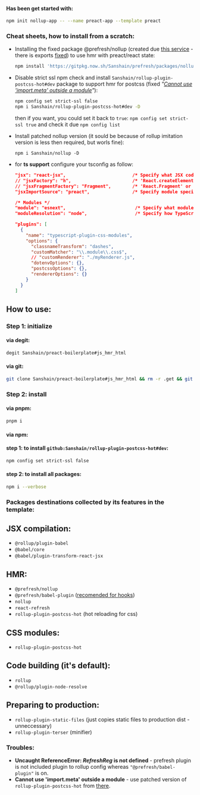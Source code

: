 #### Has been get started with: 

```sh
npm init nollup-app -- --name preact-app --template preact
```

### Cheat sheets, how to install from a scratch:


- Installing the fixed package @prefresh/nollup (created due [this service](https://gitpkg.vercel.app/about) - there is exports [fixed](https://github.com/preactjs/prefresh/pull/547)) to use hmr with preact/react state:

    ```sh
    npm install 'https://gitpkg.now.sh/Sanshain/prefresh/packages/nollup?main' -D
    ```

- Disable strict ssl npm check and install `Sanshain/rollup-plugin-postcss-hot#dev` package to support hmr for postcss (fixed *"[Cannot use 'import.meta' outside a module](https://github.com/rixo/rollup-plugin-postcss-hot/issues/23)"*): 

    ```sh
    npm config set strict-ssl false
    npm i Sanshain/rollup-plugin-postcss-hot#dev -D
    ```

    then if you want, you could set it back to `true`: `npm config set strict-ssl true` and check it due `npm config list`

- Install patched nollup version (it sould be because of rollup imitation version is less then required, but worls fine):
    ```
    npm i Sanshain/nollup -D
    ```

- for **ts support** configure your tsconfig as follow:

    ```json
    "jsx": "react-jsx",                         /* Specify what JSX code is generated. */
    // "jsxFactory": "h",                       /* 'React.createElement' or 'h' */
    // "jsxFragmentFactory": "Fragment",        /* 'React.Fragment' or 'Fragment'. */    
    "jsxImportSource": "preact",                /* Specify module specifier used to import the JSX factory functions when using `jsx:     

    /* Modules */
    "module": "esnext",                          /* Specify what module code is generated. */
    "moduleResolution": "node",                  /* Specify how TypeScript looks up a file from a given module specifier. */   

    "plugins": [
      {
        "name": "typescript-plugin-css-modules",
        "options": {
          "classnameTransform": "dashes",
          "customMatcher": "\\.module\\.css$",
          // "customRenderer": "./myRenderer.js",
          "dotenvOptions": {},
          "postcssOptions": {},
          "rendererOptions": {}
        }
      }      
    ]     
    ```


## How to use: 

### Step 1: initialize

#### via degit:

```sh
degit Sanshain/preact-boilerplate#js_hmr_html
```

#### via git: 

```sh
git clone Sanshain/preact-boilerplate#js_hmr_html && rm -r .get && git init
```

### Step 2: install

#### via pnpm: 

```sh
pnpm i
```

#### via npm: 

#### step 1: to install `github:Sanshain/rollup-plugin-postcss-hot#dev`:
```sh
npm config set strict-ssl false  
```

#### step 2: to install all packages:
```sh
npm i --verbose
```




### Packages destinations collected by its features in the template: 

## JSX compilation: 

- `@rollup/plugin-babel`
- `@babel/core`
- `@babel/plugin-transform-react-jsx`

## HMR:

- `@prefresh/nollup`
- `@prefresh/babel-plugin` ([recomended for hooks](https://github.com/Sanshain/prefresh/tree/main/packages/nollup#using-hooks))
- `nollup`
- `react-refresh`
- `rollup-plugin-postcss-hot` (hot reloading for css)

## CSS modules: 

- `rollup-plugin-postcss-hot`


## Code building (it's default): 

- `rollup`
- `@rollup/plugin-node-resolve`

## Preparing to production: 

- `rollup-plugin-static-files` (just copies static files to production dist - unneccessary)
- `rollup-plugin-terser` (minifier)


### Troubles: 

- **Uncaught ReferenceError: $RefreshReg$ is not defined** - prefresh plugin is not included plugin to rollup config whereas `"@prefresh/babel-plugin"` is on.
- **Cannot use 'import.meta' outside a module** - use patched version of `rollup-plugin-postcss-hot` from [there](https://github.com/Sanshain/rollup-plugin-postcss-hot).